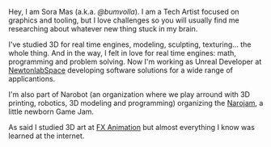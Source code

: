 Hey, I am Sora Mas (a.k.a. _@bumvolla_). I am a Tech Artist focused on graphics and tooling, but I love challenges so you will usually find me researching about whatever new thing stuck in my brain.

I've studied 3D for real time engines, modeling, sculpting, texturing... the whole thing. And in the way, I felt in love for real time engines: math, programming and problem solving. Now I'm working as Unreal Developer at [NewtonlabSpace](https://en.newtonlabspace.com) developing software solutions for a wide range of applicantions. 

I'm also part of Narobot (an organization where we play arround with 3D printing, robotics, 3D modeling and programming) organizing the [Narojam](https://x.com/NotARobot_Jam), a little newborn Game Jam.

As said I studied 3D art at [FX Animation](https://fxanimation.es/en/) but almost everything I know was learned at the internet.
